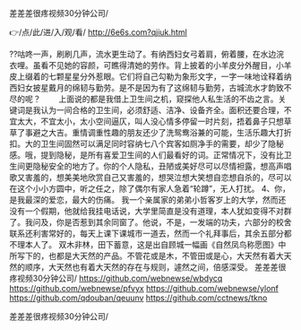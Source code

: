 
差差差很疼视频30分钟公司/




👉/点/此/进/入/观/看/ http://6e6s.com?qjiuk.html




??咕咚一声，刷刷几声，流水更生动了。有纳西妇女弓着肩，俯着腰，在水边浣衣哩。虽看不见她的容颜，可瞧得清她的劳作。背上披着的小羊皮分外醒目，小羊皮上缀着的七颗星星分外惹眼。它们将自己勾勒为象形文字，一字一味地诠释着纳西妇女披星戴月的绵韧与勤劳。是不是因为有了这绵韧与勤劳，古城流水才韵致不尽的呢？
　　上面说的都是我借上卫生间之机，窥探他人私生活的不齿之言。关键词是我认为一间合格的卫生间，必须舒适、洁净、设备齐全。面积还要合理，不宜太大，不宜太小，太小空间逼仄，叫人没心情多停留一时片刻，捂着鼻子只想草草了事避之大吉。重情调重性趣的朋友还少了洗鸳鸯浴兼的可能，生活乐趣大打折扣。大的卫生间固然可以满足同时容纳七八个宾客如厕净手的需要，却少了隐秘感。哦，提到隐秘，是所有喜爱卫生间的人们最看好的词。正常情况下，没有比卫生间更隐秘安全的地方了。你的个人隐私，丑陋或美好尽可以尽情袒露，想高声唱歌又害羞的，想美美地欣赏自己又害羞的，想哭泣想大笑想自恋想自杀的，尽可以在这个小小方圆中，听之任之，除了偶尔有家人急着“轮蹲”，无人打扰。
	4、你，是我最深的爱恋，最大的伤痛。
我一个亲属家的弟弟小哲客岁上的大学，然而还没有一个假期，他就给我挂电话说，大学里简直是没有道理，本人犹如变得不对群了。我问及，你是否惹到其余同窗了。他说，不是，一发端的功夫，六部分的校舍联系还利害常好的，每天上课下课城市一道去，然而一个礼拜事后，其余五部分都不理本人了。
双木非林，田下蓄意，这是出自顾城一幅画《自然凤鸟称愿图》中所写下的，也都是大天然的产品。不管花或是木，不管田或是心，大天然有着大天然的顺序，大天然也有着大天然的存在与规则，遽然之间，倍感深受。
差差差很疼视频30分钟公司/ https://github.com/webnewse/wbdycq
https://github.com/webnewse/pfvyx
https://github.com/webnewse/ylonf
https://github.com/qdouban/qeuunv
https://github.com/cctnews/tkno





差差差很疼视频30分钟公司/
